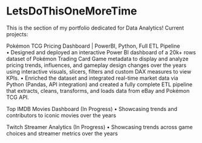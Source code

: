 # LetsDoThisOneMoreTime
This is the section of my portfolio dedicated for Data Analytics!
Current projects:

Pokémon TCG Pricing Dashboard | PowerBI, Python, Full ETL Pipeline    
•	Designed and deployed an interactive Power BI dashboard of a 20k+ rows dataset of Pokémon Trading Card Game metadata to display and analyze pricing trends, influences, and gameplay design changes over the years using interactive visuals, slicers, filters and custom DAX measures to view KPIs.
•	Enriched the dataset and integrated real-time market data via Python (Pandas, API integration) and created a fully complete ETL pipeline that extracts, cleans, transforms, and loads data from eBay and Pokémon TCG API.

Top IMDB Movies Dashboard (In Progress)
• 	Showcasing trends and contributors to iconic movies over the years

Twitch Streamer Analytics (In Progress)
• 	Showcasing trends across game choices and streamer metrics over the years